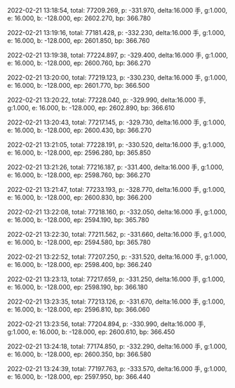 2022-02-21 13:18:54, total: 77209.269, p: -331.970, delta:16.000 手, g:1.000, e: 16.000, b: -128.000, ep: 2602.270, bp: 366.780

2022-02-21 13:19:16, total: 77181.428, p: -332.230, delta:16.000 手, g:1.000, e: 16.000, b: -128.000, ep: 2601.850, bp: 366.760

2022-02-21 13:19:38, total: 77224.897, p: -329.400, delta:16.000 手, g:1.000, e: 16.000, b: -128.000, ep: 2600.760, bp: 366.270

2022-02-21 13:20:00, total: 77219.123, p: -330.230, delta:16.000 手, g:1.000, e: 16.000, b: -128.000, ep: 2601.770, bp: 366.500

2022-02-21 13:20:22, total: 77228.040, p: -329.990, delta:16.000 手, g:1.000, e: 16.000, b: -128.000, ep: 2602.890, bp: 366.610

2022-02-21 13:20:43, total: 77217.145, p: -329.730, delta:16.000 手, g:1.000, e: 16.000, b: -128.000, ep: 2600.430, bp: 366.270

2022-02-21 13:21:05, total: 77228.191, p: -330.520, delta:16.000 手, g:1.000, e: 16.000, b: -128.000, ep: 2596.280, bp: 365.850

2022-02-21 13:21:26, total: 77216.187, p: -331.400, delta:16.000 手, g:1.000, e: 16.000, b: -128.000, ep: 2598.760, bp: 366.270

2022-02-21 13:21:47, total: 77233.193, p: -328.770, delta:16.000 手, g:1.000, e: 16.000, b: -128.000, ep: 2600.830, bp: 366.200

2022-02-21 13:22:08, total: 77218.160, p: -332.050, delta:16.000 手, g:1.000, e: 16.000, b: -128.000, ep: 2594.190, bp: 365.780

2022-02-21 13:22:30, total: 77211.562, p: -331.660, delta:16.000 手, g:1.000, e: 16.000, b: -128.000, ep: 2594.580, bp: 365.780

2022-02-21 13:22:52, total: 77207.250, p: -331.520, delta:16.000 手, g:1.000, e: 16.000, b: -128.000, ep: 2598.400, bp: 366.240

2022-02-21 13:23:13, total: 77217.659, p: -331.250, delta:16.000 手, g:1.000, e: 16.000, b: -128.000, ep: 2598.190, bp: 366.180

2022-02-21 13:23:35, total: 77213.126, p: -331.670, delta:16.000 手, g:1.000, e: 16.000, b: -128.000, ep: 2596.810, bp: 366.060

2022-02-21 13:23:56, total: 77204.894, p: -330.990, delta:16.000 手, g:1.000, e: 16.000, b: -128.000, ep: 2600.610, bp: 366.450

2022-02-21 13:24:18, total: 77174.850, p: -332.290, delta:16.000 手, g:1.000, e: 16.000, b: -128.000, ep: 2600.350, bp: 366.580

2022-02-21 13:24:39, total: 77197.763, p: -333.570, delta:16.000 手, g:1.000, e: 16.000, b: -128.000, ep: 2597.950, bp: 366.440